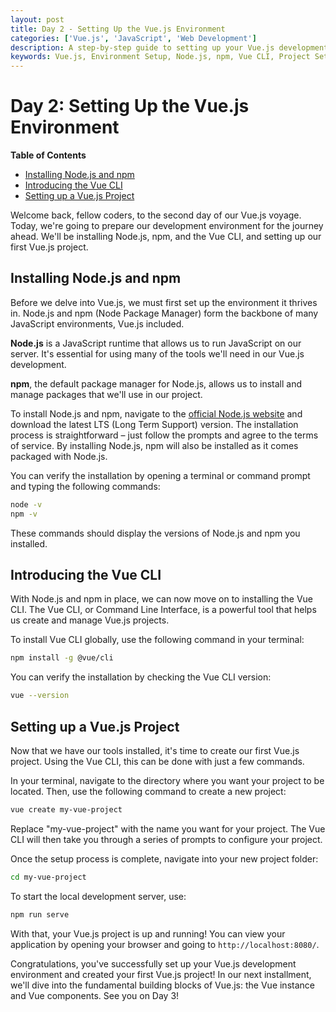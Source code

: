 ```yaml
---
layout: post
title: Day 2 - Setting Up the Vue.js Environment
categories: ['Vue.js', 'JavaScript', 'Web Development']
description: A step-by-step guide to setting up your Vue.js development environment, including the installation of Node.js, npm, and the Vue CLI, as well as setting up a new Vue.js project.
keywords: Vue.js, Environment Setup, Node.js, npm, Vue CLI, Project Setup
---
```

# Day 2: Setting Up the Vue.js Environment

**Table of Contents**
- [Installing Node.js and npm](#installing-nodejs-and-npm)
- [Introducing the Vue CLI](#introducing-the-vue-cli)
- [Setting up a Vue.js Project](#setting-up-a-vuejs-project)

Welcome back, fellow coders, to the second day of our Vue.js voyage. Today, we're going to prepare our development environment for the journey ahead. We'll be installing Node.js, npm, and the Vue CLI, and setting up our first Vue.js project.

## Installing Node.js and npm

Before we delve into Vue.js, we must first set up the environment it thrives in. Node.js and npm (Node Package Manager) form the backbone of many JavaScript environments, Vue.js included.

**Node.js** is a JavaScript runtime that allows us to run JavaScript on our server. It's essential for using many of the tools we'll need in our Vue.js development.

**npm**, the default package manager for Node.js, allows us to install and manage packages that we'll use in our project.

To install Node.js and npm, navigate to the [official Node.js website](https://nodejs.org/) and download the latest LTS (Long Term Support) version. The installation process is straightforward – just follow the prompts and agree to the terms of service. By installing Node.js, npm will also be installed as it comes packaged with Node.js.

You can verify the installation by opening a terminal or command prompt and typing the following commands:

```bash
node -v
npm -v
```

These commands should display the versions of Node.js and npm you installed.

## Introducing the Vue CLI

With Node.js and npm in place, we can now move on to installing the Vue CLI. The Vue CLI, or Command Line Interface, is a powerful tool that helps us create and manage Vue.js projects.

To install Vue CLI globally, use the following command in your terminal:

```bash
npm install -g @vue/cli
```

You can verify the installation by checking the Vue CLI version:

```bash
vue --version
```

## Setting up a Vue.js Project

Now that we have our tools installed, it's time to create our first Vue.js project. Using the Vue CLI, this can be done with just a few commands.

In your terminal, navigate to the directory where you want your project to be located. Then, use the following command to create a new project:

```bash
vue create my-vue-project
```

Replace "my-vue-project" with the name you want for your project. The Vue CLI will then take you through a series of prompts to configure your project.

Once the setup process is complete, navigate into your new project folder:

```bash
cd my-vue-project
```

To start the local development server, use:

```bash
npm run serve
```

With that, your Vue.js project is up and running! You can view your application by opening your browser and going to `http://localhost:8080/`.

Congratulations, you've successfully set up your Vue.js development environment and created your first Vue.js project! In our next installment, we'll dive into the fundamental building blocks of Vue.js: the Vue instance and Vue components. See you on Day 3!
